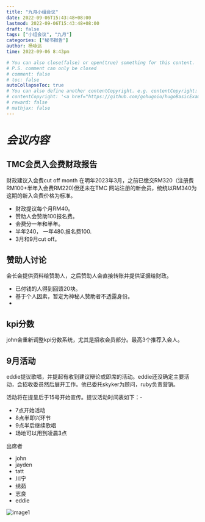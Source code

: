 ```yaml
---
title: "九月小组会议"
date: 2022-09-06T15:43:48+08:00
lastmod: 2022-09-06T15:43:48+08:00
draft: false
tags: ["小组会议", "九月"]
categories: ["秘书报告"]
author: 杨咏达
time: 2022-09-06 8:43pm

# You can also close(false) or open(true) something for this content.
# P.S. comment can only be closed
# comment: false
# toc: false
autoCollapseToc: true
# You can also define another contentCopyright. e.g. contentCopyright: "This is another copyright."
# contentCopyright: '<a href="https://github.com/gohugoio/hugoBasicExample" rel="noopener" target="_blank">See origin</a>'
# reward: false
# mathjax: false
---
```



# *会议内容*
##  TMC会员入会费财政报告
财政建议入会费cut off month 在明年2023年3月，之前已缴交RM320（注册费RM100+半年入会费RM220)但还未在TMC 网站注册的新会员，统统以RM340为这期的新入会费价格为标准。
- 财政提议每个月RM40。
- 赞助人会赞助100报名费。
- 会费分一年和半年。
- 半年240， 一年480.报名费100.
- 3月和9月cut off。

##  赞助人讨论
会长会提供资料给赞助人，之后赞助人会直接转账并提供证据给财政。
- 已付钱的人得到回馈20块。
- 基于个人因素，暂定为神秘人赞助者不透露身份。
- 
## kpi分数
john会重新调整kpi分数系统，尤其是招收会员部分。最高3个推荐入会人。

## 9月活动
eddie提议歌唱，并提起有收到建议辩论或即席的活动。eddie还没确定主要活动，会招收委员然后展开工作。他已委托skyker为顾问，ruby负责营销。

活动将在提呈后于15号开始宣传。提议活动时间表如下：-
- 7点开始活动
- 8点半即兴环节
- 9点半后继续歌唱
- 场地可以用到凌晨3点

出席者
- john
- jayden
- tatt
- 川宁
- 绣茹
- 志良
- eddie


![image1](/tmc/file/2022/9/1.png "image1")
